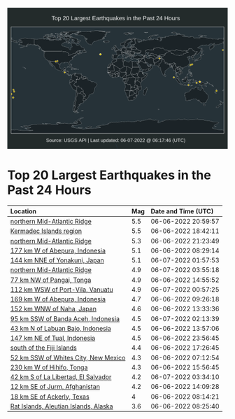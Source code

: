 ![Map](./map.png)

# Top 20 Largest Earthquakes in the Past 24 Hours

| Location | Mag | Date and Time (UTC) |
|:---|:---|:---|
| [northern Mid-Atlantic Ridge](https://earthquake.usgs.gov/earthquakes/eventpage/us7000hffe) | 5.5 | 06-06-2022 20:59:57 |
| [Kermadec Islands region](https://earthquake.usgs.gov/earthquakes/eventpage/us7000hfec) | 5.5 | 06-06-2022 18:42:11 |
| [northern Mid-Atlantic Ridge](https://earthquake.usgs.gov/earthquakes/eventpage/us7000hffl) | 5.3 | 06-06-2022 21:23:49 |
| [177 km W of Abepura, Indonesia](https://earthquake.usgs.gov/earthquakes/eventpage/us7000hfaj) | 5.1 | 06-06-2022 08:29:14 |
| [144 km NNE of Yonakuni, Japan](https://earthquake.usgs.gov/earthquakes/eventpage/us7000hfhd) | 5.1 | 06-07-2022 01:57:53 |
| [northern Mid-Atlantic Ridge](https://earthquake.usgs.gov/earthquakes/eventpage/us7000hfht) | 4.9 | 06-07-2022 03:55:18 |
| [77 km NW of Pangai, Tonga](https://earthquake.usgs.gov/earthquakes/eventpage/us7000hfbe) | 4.9 | 06-06-2022 14:55:52 |
| [112 km WSW of Port-Vila, Vanuatu](https://earthquake.usgs.gov/earthquakes/eventpage/us7000hfgp) | 4.9 | 06-07-2022 00:57:25 |
| [169 km W of Abepura, Indonesia](https://earthquake.usgs.gov/earthquakes/eventpage/us7000hfap) | 4.7 | 06-06-2022 09:26:18 |
| [152 km WNW of Naha, Japan](https://earthquake.usgs.gov/earthquakes/eventpage/us7000hfb7) | 4.6 | 06-06-2022 13:33:36 |
| [95 km SSW of Banda Aceh, Indonesia](https://earthquake.usgs.gov/earthquakes/eventpage/us7000hfhh) | 4.5 | 06-07-2022 02:13:39 |
| [43 km N of Labuan Bajo, Indonesia](https://earthquake.usgs.gov/earthquakes/eventpage/us7000hfb6) | 4.5 | 06-06-2022 13:57:06 |
| [147 km NE of Tual, Indonesia](https://earthquake.usgs.gov/earthquakes/eventpage/us7000hfgi) | 4.5 | 06-06-2022 23:56:45 |
| [south of the Fiji Islands](https://earthquake.usgs.gov/earthquakes/eventpage/us7000hfdl) | 4.4 | 06-06-2022 17:26:45 |
| [52 km SSW of Whites City, New Mexico](https://earthquake.usgs.gov/earthquakes/eventpage/tx2022kzot) | 4.3 | 06-06-2022 07:12:54 |
| [230 km W of Hihifo, Tonga](https://earthquake.usgs.gov/earthquakes/eventpage/us7000hfcx) | 4.3 | 06-06-2022 15:56:45 |
| [42 km S of La Libertad, El Salvador](https://earthquake.usgs.gov/earthquakes/eventpage/us7000hfhp) | 4.2 | 06-07-2022 03:34:10 |
| [12 km SE of Jurm, Afghanistan](https://earthquake.usgs.gov/earthquakes/eventpage/us7000hfb9) | 4.2 | 06-06-2022 14:09:28 |
| [18 km SE of Ackerly, Texas](https://earthquake.usgs.gov/earthquakes/eventpage/tx2022kzqw) | 4 | 06-06-2022 08:14:21 |
| [Rat Islands, Aleutian Islands, Alaska](https://earthquake.usgs.gov/earthquakes/eventpage/us7000hfai) | 3.6 | 06-06-2022 08:25:40 |
